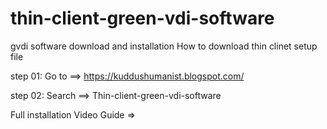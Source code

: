# thin-client-green-vdi-software
gvdi software download and installation
How to download thin clinet setup file 

step 01: Go to ==> https://kuddushumanist.blogspot.com/

step 02: Search ==> Thin-client-green-vdi-software

Full installation Video Guide =>
